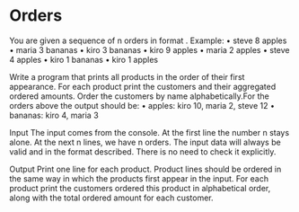 # Orders
You are given a sequence of n orders in format <customer> <amount> <product>. Example:
•	steve 8 apples
•	maria 3 bananas
•	kiro 3 bananas
•	kiro 9 apples
•	maria 2 apples
•	steve 4 apples
•	kiro 1 bananas
•	kiro 1 apples

Write a program that prints all products in the order of their first appearance. For each product print the customers and their aggregated ordered amounts. Order the customers by name alphabetically.For the orders above the output should be:
•	apples: kiro 10, maria 2, steve 12
•	bananas: kiro 4, maria 3

Input
The input comes from the console. At the first line the number n stays alone. At the next n lines, we have n orders.
The input data will always be valid and in the format described. There is no need to check it explicitly.

Output
Print one line for each product. Product lines should be ordered in the same way in which the products first appear in the input. For each product print the customers ordered this product in alphabetical order, along with the total ordered amount for each customer.
